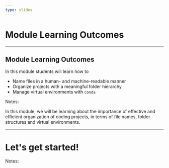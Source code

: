 ```yaml
---
type: slides
---
```


# Module Learning Outcomes

---

## Module Learning Outcomes

In this module students will learn how to

- Name files in a human- and machine-readable manner
- Organize projects with a meaningful folder hierarchy
- Manage virtual environments with `conda`

Notes:

In this module, we will be learning about the importance of effective and efficient organization of coding projects, in terms of file names, folder structures and virtual environments.

---

# Let's get started!

Notes:

<br>
